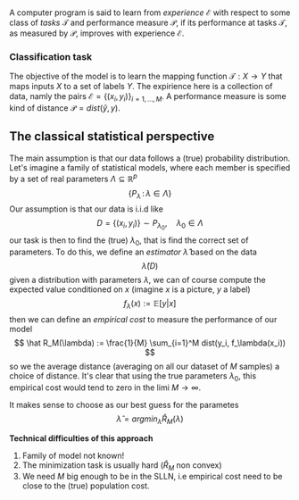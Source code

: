 
A computer program is said to learn from _experience_ $\mathcal{E}$ with respect to some class of _tasks_ $\mathcal{T}$  and performance measure $\mathcal{P}$, if its performance at tasks $\mathcal{T}$, as measured by $\mathcal{P}$, improves with experience $\mathcal{E}$.

### Classification task
The objective of the model is to learn the mapping function $\mathcal{T} : X \to Y$
that maps inputs $X$ to a set of labels $Y$. 
The expirience here is a collection of data, namly the pairs $\mathcal{E}= \{(x_i,y_i)\}_{i=1,\dots,M}$.
A performance measure is some kind of distance $\mathcal{P}=dist(\hat y,y)$.

## The classical statistical perspective

The main assumption is that our data follows a (true) probability distribution. Let's imagine a family of statistical models, where each member is specified by a set of real parameters $\Lambda \subseteq \mathbb{R}^p$
$$
\{P_\lambda \,:\, \lambda \in \Lambda\}
$$
Our assumption is that our data is i.i.d like
$$
D = \{(x_i,y_i)\} \sim P_{\lambda_0}, \quad \lambda_0 \in \Lambda
$$
our task is then to find the (true) $\lambda_0$, that is find the correct set of parameters. To do this, we define an _estimator_ $\hat \lambda$ based on the data
$$
\hat\lambda (D)
$$
given a distribution with parameters $\lambda$, we can of course compute the expected value conditioned on $x$ (imagine $x$ is a picture, $y$ a label)
$$
f_\lambda(x) := \mathbb{E}[y |x]
$$
then we can define an _empirical cost_ to measure the performance of our model
$$
\hat R_M(\lambda) := \frac{1}{M} \sum_{i=1}^M dist(y_i, f_\lambda(x_i))
$$
so we the average distance (averaging on all our dataset of $M$ samples) a choice of distance. It's clear that using the true parameters $\lambda_0$, this empirical cost would tend to zero in the limi $M\to \infty$.

It makes sense to choose as our best guess for the parametes 
$$
\hat \lambda = argmin_\lambda \hat R_M(\lambda)
$$

**Technical difficulties of this approach**
1. Family of model not known!
2. The minimization task is usually hard ($\hat R_M$ non convex)
3. We need $M$ big enough to be in the SLLN, i.e empirical cost need to be close to the (true) population cost.